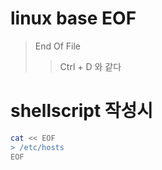 # linux base EOF

> End Of File
>
> > Ctrl + D 와 같다

# shellscript 작성시

```sh
cat << EOF
> /etc/hosts
EOF
```
